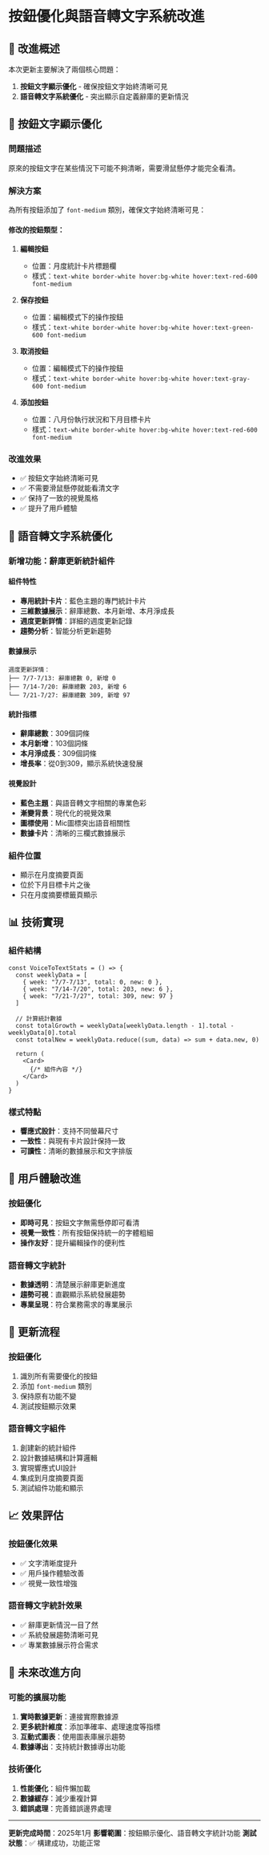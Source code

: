 # 按鈕優化與語音轉文字系統改進

## 🎯 改進概述

本次更新主要解決了兩個核心問題：
1. **按鈕文字顯示優化** - 確保按鈕文字始終清晰可見
2. **語音轉文字系統優化** - 突出顯示自定義辭庫的更新情況

## 🔧 按鈕文字顯示優化

### 問題描述
原來的按鈕文字在某些情況下可能不夠清晰，需要滑鼠懸停才能完全看清。

### 解決方案
為所有按鈕添加了 `font-medium` 類別，確保文字始終清晰可見：

#### 修改的按鈕類型：
1. **編輯按鈕**
   - 位置：月度統計卡片標題欄
   - 樣式：`text-white border-white hover:bg-white hover:text-red-600 font-medium`

2. **保存按鈕**
   - 位置：編輯模式下的操作按鈕
   - 樣式：`text-white border-white hover:bg-white hover:text-green-600 font-medium`

3. **取消按鈕**
   - 位置：編輯模式下的操作按鈕
   - 樣式：`text-white border-white hover:bg-white hover:text-gray-600 font-medium`

4. **添加按鈕**
   - 位置：八月份執行狀況和下月目標卡片
   - 樣式：`text-white border-white hover:bg-white hover:text-red-600 font-medium`

### 改進效果
- ✅ 按鈕文字始終清晰可見
- ✅ 不需要滑鼠懸停就能看清文字
- ✅ 保持了一致的視覺風格
- ✅ 提升了用戶體驗

## 🎤 語音轉文字系統優化

### 新增功能：辭庫更新統計組件

#### 組件特性
- **專用統計卡片**：藍色主題的專門統計卡片
- **三維數據展示**：辭庫總數、本月新增、本月淨成長
- **週度更新詳情**：詳細的週度更新記錄
- **趨勢分析**：智能分析更新趨勢

#### 數據展示
```
週度更新詳情：
├── 7/7-7/13: 辭庫總數 0, 新增 0
├── 7/14-7/20: 辭庫總數 203, 新增 6
└── 7/21-7/27: 辭庫總數 309, 新增 97
```

#### 統計指標
- **辭庫總數**：309個詞條
- **本月新增**：103個詞條
- **本月淨成長**：309個詞條
- **增長率**：從0到309，顯示系統快速發展

#### 視覺設計
- **藍色主題**：與語音轉文字相關的專業色彩
- **漸變背景**：現代化的視覺效果
- **圖標使用**：Mic圖標突出語音相關性
- **數據卡片**：清晰的三欄式數據展示

### 組件位置
- 顯示在月度摘要頁面
- 位於下月目標卡片之後
- 只在月度摘要標籤頁顯示

## 📊 技術實現

### 組件結構
```tsx
const VoiceToTextStats = () => {
  const weeklyData = [
    { week: "7/7-7/13", total: 0, new: 0 },
    { week: "7/14-7/20", total: 203, new: 6 },
    { week: "7/21-7/27", total: 309, new: 97 }
  ]
  
  // 計算統計數據
  const totalGrowth = weeklyData[weeklyData.length - 1].total - weeklyData[0].total
  const totalNew = weeklyData.reduce((sum, data) => sum + data.new, 0)
  
  return (
    <Card>
      {/* 組件內容 */}
    </Card>
  )
}
```

### 樣式特點
- **響應式設計**：支持不同螢幕尺寸
- **一致性**：與現有卡片設計保持一致
- **可讀性**：清晰的數據展示和文字排版

## 🎨 用戶體驗改進

### 按鈕優化
- **即時可見**：按鈕文字無需懸停即可看清
- **視覺一致性**：所有按鈕保持統一的字體粗細
- **操作友好**：提升編輯操作的便利性

### 語音轉文字統計
- **數據透明**：清楚展示辭庫更新進度
- **趨勢可視**：直觀顯示系統發展趨勢
- **專業呈現**：符合業務需求的專業展示

## 🔄 更新流程

### 按鈕優化
1. 識別所有需要優化的按鈕
2. 添加 `font-medium` 類別
3. 保持原有功能不變
4. 測試按鈕顯示效果

### 語音轉文字組件
1. 創建新的統計組件
2. 設計數據結構和計算邏輯
3. 實現響應式UI設計
4. 集成到月度摘要頁面
5. 測試組件功能和顯示

## 📈 效果評估

### 按鈕優化效果
- ✅ 文字清晰度提升
- ✅ 用戶操作體驗改善
- ✅ 視覺一致性增強

### 語音轉文字統計效果
- ✅ 辭庫更新情況一目了然
- ✅ 系統發展趨勢清晰可見
- ✅ 專業數據展示符合需求

## 🚀 未來改進方向

### 可能的擴展功能
1. **實時數據更新**：連接實際數據源
2. **更多統計維度**：添加準確率、處理速度等指標
3. **互動式圖表**：使用圖表庫展示趨勢
4. **數據導出**：支持統計數據導出功能

### 技術優化
1. **性能優化**：組件懶加載
2. **數據緩存**：減少重複計算
3. **錯誤處理**：完善錯誤邊界處理

---

**更新完成時間**：2025年1月
**影響範圍**：按鈕顯示優化、語音轉文字統計功能
**測試狀態**：✅ 構建成功，功能正常 